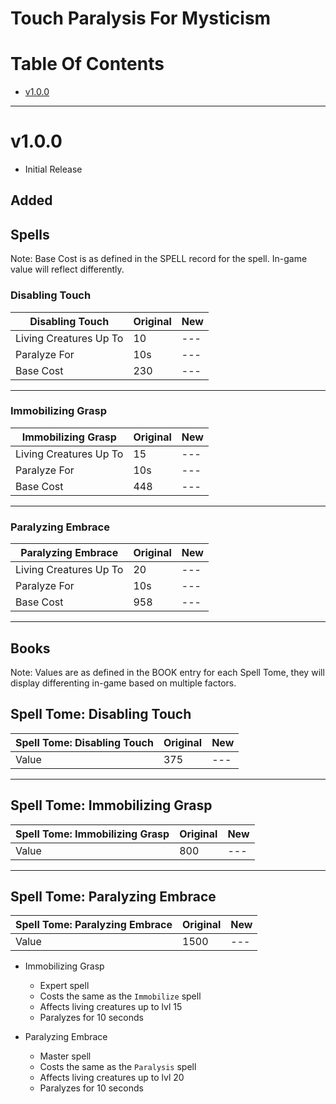 # Touch Paralysis For Mysticism

# Table Of Contents
<!-- TOC -->

- [v1.0.0](#v100)

<!-- /TOC -->

___

# **v1.0.0**

- Initial Release

## **Added**

## Spells

Note: Base Cost is as defined in the SPELL record for the spell. In-game value will reflect differently.

### Disabling Touch

| Disabling Touch           | Original | New |
| ------------------------- | -------- | --- |
| Living Creatures Up To    |  10      | --- |
| Paralyze For              |  10s     | --- |
| Base Cost                 |  230     | --- |

___

### Immobilizing Grasp

| Immobilizing Grasp        | Original | New |
| ------------------------- | -------- | --- |
| Living Creatures Up To    |  15      | --- |
| Paralyze For              |  10s     | --- |
| Base Cost                 |  448     | --- |

___

### Paralyzing Embrace

| Paralyzing Embrace        | Original | New |
| ------------------------- | -------- | --- |
| Living Creatures Up To    |  20      | --- |
| Paralyze For              |  10s     | --- |
| Base Cost                 |  958     | --- |

___

## Books

Note: Values are as defined in the BOOK entry for each Spell Tome, they will display differenting in-game based on multiple factors.

## Spell Tome: Disabling Touch

| Spell Tome: Disabling Touch    | Original | New |
| ------------------------------ | -------- | --- |
| Value                          |  375     | --- |

___

## Spell Tome: Immobilizing Grasp

| Spell Tome: Immobilizing Grasp | Original | New |
| ------------------------------ | -------- | --- |
| Value                          |  800     | --- |

___

## Spell Tome: Paralyzing Embrace

| Spell Tome: Paralyzing Embrace | Original | New |
| ------------------------------ | -------- | --- |
| Value                          |  1500    | --- |


- Immobilizing Grasp
	- Expert spell
	- Costs the same as the `Immobilize` spell
	- Affects living creatures up to lvl 15
	- Paralyzes for 10 seconds

- Paralyzing Embrace
	- Master spell
	- Costs the same as the `Paralysis` spell
	- Affects living creatures up to lvl 20
	- Paralyzes for 10 seconds